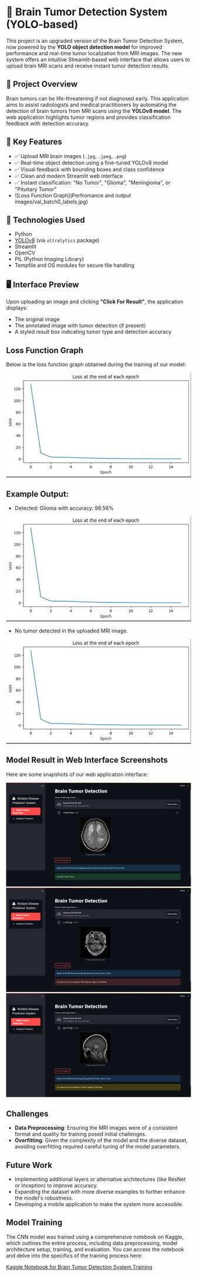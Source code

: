 # 🧠 Brain Tumor Detection System (YOLO-based)

This project is an upgraded version of the Brain Tumor Detection System, now powered by the **YOLO object detection model** for improved performance and real-time tumor localization from MRI images. The new system offers an intuitive Streamlit-based web interface that allows users to upload brain MRI scans and receive instant tumor detection results.

## 🚀 Project Overview

Brain tumors can be life-threatening if not diagnosed early. This application aims to assist radiologists and medical practitioners by automating the detection of brain tumors from MRI scans using the **YOLOv8 model**. The web application highlights tumor regions and provides classification feedback with detection accuracy.

## 🎯 Key Features

- ✅ Upload MRI brain images (`.jpg`, `.jpeg`, `.png`)
- ✅ Real-time object detection using a fine-tuned YOLOv8 model
- ✅ Visual feedback with bounding boxes and class confidence
- ✅ Clean and modern Streamlit web interface
- ✅ Instant classification: "No Tumor", "Glioma", "Meningioma", or "Pituitary Tumor"
- ![Loss Function Graph](Perfromance and output images/val_batch0_labels.jpg)


## 🧠 Technologies Used

- Python
- [YOLOv8](https://github.com/ultralytics/ultralytics) (via `ultralytics` package)
- Streamlit
- OpenCV
- PIL (Python Imaging Library)
- Tempfile and OS modules for secure file handling

## 🖥️ Interface Preview

Upon uploading an image and clicking **"Click For Result"**, the application displays:
- The original image
- The annotated image with tumor detection (if present)
- A styled result box indicating tumor type and detection accuracy
## Loss Function Graph

Below is the loss function graph obtained during the training of our model:

![Loss Function Graph](https://github.com/mahe115/Brain_Tmour_Detection/blob/14783e47e83804c7ef7e44f9af8800cfd14da1bd/0ce2c175-cc76-4cff-8f4d-17294d833bfc.jpg)

## Example Output:
- Detected: Glioma with accuracy: 98.56%

![Loss Function Graph](https://github.com/mahe115/Brain_Tmour_Detection/blob/14783e47e83804c7ef7e44f9af8800cfd14da1bd/0ce2c175-cc76-4cff-8f4d-17294d833bfc.jpg)


- No tumor detected in the uploaded MRI image.

![Loss Function Graph](https://github.com/mahe115/Brain_Tmour_Detection/blob/14783e47e83804c7ef7e44f9af8800cfd14da1bd/0ce2c175-cc76-4cff-8f4d-17294d833bfc.jpg)


## Model Result in Web Interface Screenshots

Here are some snapshots of our web application interface:

![Interface 1](https://github.com/mahe115/Brain_Tmour_Detection/blob/14783e47e83804c7ef7e44f9af8800cfd14da1bd/4c06b083-3c69-4a6e-8aa1-740dbffba7ba.jpg)
![Interface 2](https://github.com/mahe115/Brain_Tmour_Detection/blob/14783e47e83804c7ef7e44f9af8800cfd14da1bd/54466196-5966-47a8-b09e-54f8974ff5b8.jpg)
![Interface 3](https://github.com/mahe115/Brain_Tmour_Detection/blob/14783e47e83804c7ef7e44f9af8800cfd14da1bd/c59c9032-40a2-4f47-91cf-42dfbf80eb53.jpg)

## Challenges

- **Data Preprocessing**: Ensuring the MRI images were of a consistent format and quality for training posed initial challenges.
- **Overfitting**: Given the complexity of the model and the diverse dataset, avoiding overfitting required careful tuning of the model parameters.

## Future Work

- Implementing additional layers or alternative architectures (like ResNet or Inception) to improve accuracy.
- Expanding the dataset with more diverse examples to further enhance the model's robustness.
- Developing a mobile application to make the system more accessible.

## Model Training

The CNN model was trained using a comprehensive notebook on Kaggle, which outlines the entire process, including data preprocessing, model architecture setup, training, and evaluation. You can access the notebook and delve into the specifics of the training process here:

[Kaggle Notebook for Brain Tumor Detection System Training](https://www.kaggle.com/code/mahendranb7/brain-tumour-classification?rvi=1)

